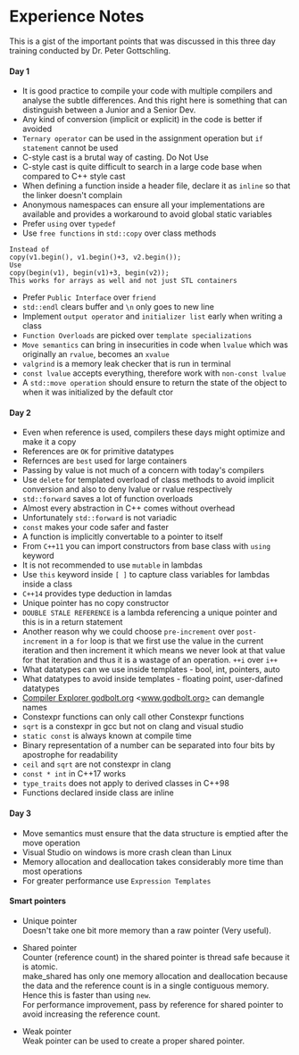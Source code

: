 # Experience Notes
This is a gist of the important points that was discussed in this three day training conducted by Dr. Peter Gottschling.

#### Day 1
* It is good practice to compile your code with multiple compilers and analyse the subtle differences. And this right here is something that can distinguish between a Junior and a Senior Dev.   
* Any kind of conversion (implicit or explicit) in the code is better if avoided  
* `Ternary operator` can be used in the assignment operation but `if statement` cannot be used  
* C-style cast is a brutal way of casting. Do Not Use  
* C-style cast is quite difficult to search in a large code base when compared to C++ style cast  
* When defining a function inside a header file, declare it as `inline` so that the linker doesn't complain  
* Anonymous namespaces can ensure all your implementations are available and provides a workaround to avoid global static variables  
* Prefer `using` over `typedef`  
* Use `free functions` in `std::copy` over class methods  
  

```  
Instead of  
copy(v1.begin(), v1.begin()+3, v2.begin());  
Use  
copy(begin(v1), begin(v1)+3, begin(v2));  
This works for arrays as well and not just STL containers  

```  

* Prefer `Public Interface` over `friend`
* `std::endl` clears buffer and `\n` only goes to new line
* Implement `output operator` and `initializer list` early when writing a class
* `Function Overloads` are picked over `template specializations`
* `Move semantics` can bring in insecurities in code when `lvalue` which was originally an `rvalue`, becomes an `xvalue`
* `valgrind` is a memory leak checker that is run in terminal
* `const lvalue` accepts everything, therefore work with `non-const lvalue`
* A `std::move operation` should ensure to return the state of the object to when it was initialized by the default ctor

#### Day 2
* Even when reference is used, compilers these days might optimize and make it a copy  
* References are `OK` for primitive datatypes  
* Refernces are `best` used for large containers  
* Passing by value is not much of a concern with today's compilers  
* Use `delete` for templated overload of class methods to avoid implicit conversion and also to deny lvalue or rvalue respectively  
* `std::forward` saves a lot of function overloads  
* Almost every abstraction in C++ comes without overhead  
* Unfortunately `std::forward` is not variadic  
* `const` makes your code safer and faster  
* A function is implicitly convertable to a pointer to itself  
* From `C++11` you can import constructors from base class with `using` keyword  
* It is not recommended to use `mutable` in lambdas  
* Use `this` keyword inside `[ ]` to capture class variables for lambdas inside a class  
* `C++14` provides type deduction in lamdas  
* Unique pointer has no copy constructor  
* `DOUBLE STALE REFERENCE` is a lambda referencing a unique pointer and this is in a return statement  
* Another reason why we could choose `pre-increment` over `post-increment` in a `for` loop is that we first use the value in the current iteration and then increment it which means we never look at that value for that iteration and thus it is a wastage of an operation. `++i` over `i++`  
* What datatypes can we use inside templates - bool, int, pointers, auto  
* What datatypes to avoid inside templates - floating point, user-dafined datatypes  
* [Compiler Explorer godbolt.org](www.godbolt.org) <www.godbolt.org> can demangle names  
* Constexpr functions can only call other Constexpr functions  
* `sqrt` is a constexpr in gcc but not on clang and visual studio  
* `static const` is always known at compile time  
* Binary representation of a number can be separated into four bits by apostrophe for readability  
* `ceil` and `sqrt` are not constexpr in clang  
* `const * int` in C++17 works
* `type_traits` does not apply to derived classes in C++98  
* Functions declared inside class are inline  

#### Day 3
* Move semantics must ensure that the data structure is emptied after the move operation  
* Visual Studio on windows is more crash clean than Linux
* Memory allocation and deallocation takes considerably more time than most operations  
* For greater performance use `Expression Templates`  

#### Smart pointers
* Unique pointer  
Doesn't take one bit more memory than a raw pointer (Very useful).  

* Shared pointer  
Counter (reference count) in the shared pointer is thread safe because it is atomic.  
make_shared has only one memory allocation and deallocation because the data and the reference count is in a single contiguous memory. Hence this is faster than using `new`.  
For performance improvement, pass by reference for shared pointer to avoid increasing the reference count.  

* Weak pointer  
Weak pointer can be used to create a proper shared pointer.  

